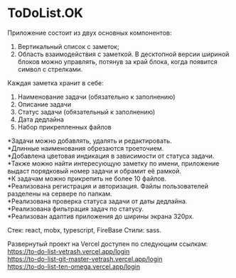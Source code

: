 # ToDoList.OK

Приложение состоит из двух основных компонентов:
1)  Вертикальный список с заметок;
2)  Область взаимодействия c заметкой.
В десктопной версии шириной блоков можно управлять, потянув за край блока, когда появится символ с стрелками.

Каждая заметка хранит в себе:
1) Наименование задачи (обязательно к заполнению)
2) Описание задачи
3) Статус задачи (обязательный к заполнению)
4) Дата дедлайна
5) Набор прикрепленных файлов

*Задачи можно добавлять, удалять и редактировать.<br>
*Длинные наименования обрезаются троеточием.<br>
*Добавлена цветовая индикация в зависимости от статуса задачи.<br>
*Также можно найти интересующую заметку по имени, приложение выдаст порядковый номер задачи и обрамит её рамкой.<br>
*К задачам можно прикрепить не более 10 файлов.<br>
*Реализована регистрация и авторизация. Файлы пользователей разделены на сервере по папкам.<br>
*Реализована проверка статуса задачи от даты дедлайна.<br>
*Реализована фильтрация задач по статусу.<br>
*Реализован адаптив приложения до ширины экрана 320px.<br>

Стек: react, mobx, typescript, FireBase
Стили: sass.

Развернутый проект на Vercel доступен по следующим ссылкам:<br>
https://to-do-list-vetrash.vercel.app/login<br>
https://to-do-list-git-master-vetrash.vercel.app/login<br>
https://to-do-list-ten-omega.vercel.app/login<br>
